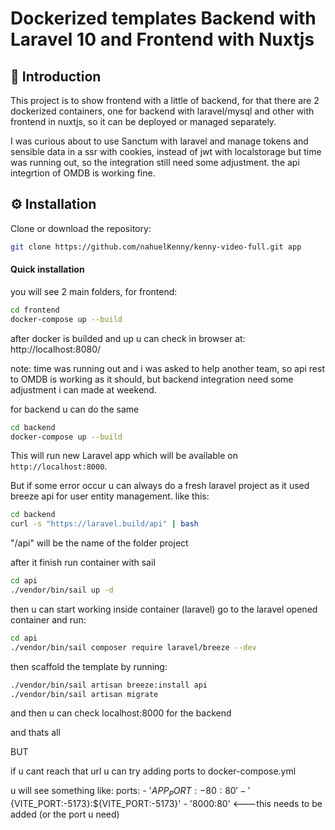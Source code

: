 # Dockerized templates Backend with Laravel 10 and Frontend with Nuxtjs

## 📜 Introduction
This project is to show frontend with a little of backend, for that there are 2 dockerized containers,
one for backend with laravel/mysql and other with frontend in nuxtjs, so it can be deployed or managed separately.

I was curious about to use Sanctum with laravel and manage tokens and sensible data in a ssr with cookies, instead of
jwt with localstorage but time was running out, so the integration still need some adjustment.
the api integrtion of OMDB is working fine.
## ⚙ Installation

Clone or download the repository:

```bash
git clone https://github.com/nahuelKenny/kenny-video-full.git app
```

#### Quick installation

you will see 2 main folders, for frontend:

```bash
cd frontend
docker-compose up --build
```
after docker is builded and up u can check in browser at: http://localhost:8080/

note: time was running out and i was asked to help another team, so api rest to OMDB is working as it should,
but backend integration need some adjustment i can made at weekend.

for backend u can do the same

```bash
cd backend
docker-compose up --build
```

This will run new Laravel app which will be available on `http://localhost:8000`.


But if some error occur u can always do a fresh laravel project as it used breeze api for user entity management.
like this:

```bash
cd backend
curl -s "https://laravel.build/api" | bash
```

"/api" will be the name of the folder project

after it finish run container with sail

```bash
cd api
./vendor/bin/sail up -d
```

then u can start working inside container (laravel)
go to the laravel opened container and run:
```bash
cd api
./vendor/bin/sail composer require laravel/breeze --dev
```

then scaffold the template by running:
```bash
./vendor/bin/sail artisan breeze:install api
./vendor/bin/sail artisan migrate
```
and then u can check localhost:8000 for the backend

and thats all

BUT

if u cant reach that url u can try adding ports to docker-compose.yml

u will see something like:
ports:
            - '${APP_PORT:-80}:80'
            - '${VITE_PORT:-5173}:${VITE_PORT:-5173}'
            - '8000:80' <---this needs to be added (or the port u need)

